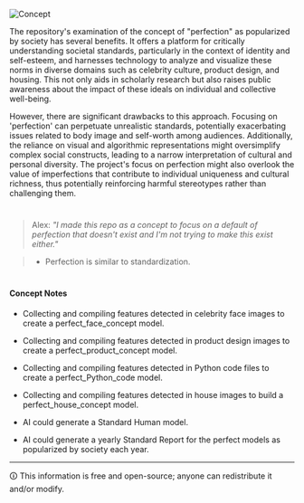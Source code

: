 ![Concept](https://github.com/sourceduty/Popular_Perfection/assets/123030236/07f744f6-801b-4448-93c0-3d15a67d32e9)

The repository's examination of the concept of "perfection" as popularized by society has several benefits. It offers a platform for critically understanding societal standards, particularly in the context of identity and self-esteem, and harnesses technology to analyze and visualize these norms in diverse domains such as celebrity culture, product design, and housing. This not only aids in scholarly research but also raises public awareness about the impact of these ideals on individual and collective well-being.

However, there are significant drawbacks to this approach. Focusing on 'perfection' can perpetuate unrealistic standards, potentially exacerbating issues related to body image and self-worth among audiences. Additionally, the reliance on visual and algorithmic representations might oversimplify complex social constructs, leading to a narrow interpretation of cultural and personal diversity. The project's focus on perfection might also overlook the value of imperfections that contribute to individual uniqueness and cultural richness, thus potentially reinforcing harmful stereotypes rather than challenging them.

#

> Alex: *"I made this repo as a concept to focus on a default of perfection that doesn't exist and I'm not trying to make this exist either."*

> - Perfection is similar to standardization.


#
#### Concept Notes

- Collecting and compiling features detected in celebrity face images to create a perfect_face_concept model.

- Collecting and compiling features detected in product design images to create a perfect_product_concept model.

- Collecting and compiling features detected in Python code files to create a perfect_Python_code model.

- Collecting and compiling features detected in house images to build a perfect_house_concept model.

- AI could generate a Standard Human model.

- AI could generate a yearly Standard Report for the perfect models as popularized by society each year.

***
🛈 This information is free and open-source; anyone can redistribute it and/or modify.
